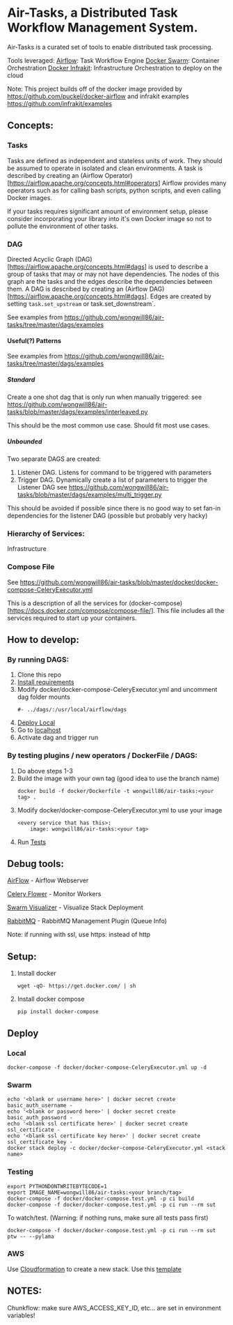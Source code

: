 # Air-Tasks, a Distributed Task Workflow Management System.

Air-Tasks is a curated set of tools to enable distributed task processing.

Tools leveraged:
[Airflow](https://github.com/apache/incubator-airflow): Task Workflow Engine
[Docker Swarm](https://docs.docker.com/engine/swarm/): Container Orchestration
[Docker Infrakit](https://github.com/docker/infrakit): Infrastructure Orchestration to deploy on the cloud


Note: This project builds off of the docker image provided by https://github.com/puckel/docker-airflow and infrakit examples https://github.com/infrakit/examples

## Concepts:

### Tasks
Tasks are defined as independent and stateless units of work. They should be assumed to operate in isolated and clean environments. A task is described by creating an (Airflow Operator)[https://airflow.apache.org/concepts.html#operators]
Airflow provides many operators such as for calling bash scripts, python scripts, and even calling Docker images.

If your tasks requires significant amount of environment setup, please consider incorporating your library into it's own Docker image so not to pollute the environment of other tasks.

### DAG
Directed Acyclic Graph (DAG)[https://airflow.apache.org/concepts.html#dags] is used to describe a group of tasks that may or may not have dependencies. The nodes of this graph are the tasks and the edges describe the dependencies between them. A DAG is described by creating an (Airflow DAG)[https://airflow.apache.org/concepts.html#dags]. Edges are created by setting `task.set_upstream` or task.set_downstream`.

See examples from https://github.com/wongwill86/air-tasks/tree/master/dags/examples

#### Useful(?) Patterns
See examples from https://github.com/wongwill86/air-tasks/tree/master/dags/examples

##### Standard
Create a one shot dag that is only run when manually triggered:
see https://github.com/wongwill86/air-tasks/blob/master/dags/examples/interleaved.py

This should be the most common use case. Should fit most use cases.

##### Unbounded
Two separate DAGS are created:
1. Listener DAG. Listens for command to be triggered with parameters
2. Trigger DAG. Dynamically create a list of parameters to trigger the Listener DAG
see https://github.com/wongwill86/air-tasks/blob/master/dags/examples/multi_trigger.py

This should be avoided if possible since there is no good way to set fan-in dependencies for the listener DAG (possible but probably very hacky)

### Hierarchy of Services:
Infrastructure

### Compose File
See https://github.com/wongwill86/air-tasks/blob/master/docker/docker-compose-CeleryExecutor.yml

This is a description of all the services for (docker-compose)[https://docs.docker.com/compose/compose-file/]. This file includes all the services required to start up your containers.

## How to develop:

### By running DAGS:
1. Clone this repo
2. [Install requirements](#setup)
3. Modify docker/docker-compose-CeleryExecutor.yml and uncomment dag folder mounts
	```
	#- ../dags/:/usr/local/airflow/dags
	```
5. [Deploy Local](#local)
6. Go to [localhost](http://localhost)
7. Activate dag and trigger run

### By testing plugins / new operators / DockerFile / DAGS:
1. Do above steps 1-3
2. Build the image with your own tag (good idea to use the branch name)
    ```
    docker build -f docker/Dockerfile -t wongwill86/air-tasks:<your tag> .
    ```
3. Modify docker/docker-compose-CeleryExecutor.yml to use your image
    ```
    <every service that has this>:
        image: wongwill86/air-tasks:<your tag>
    ```
4. Run [Tests](#testing)

## Debug tools:
[AirFlow](http://localhost) - Airflow Webserver

[Celery Flower](http://localhost/flower) - Monitor Workers

[Swarm Visualizer](http://localhost/visualizer) - Visualize Stack Deployment

[RabbitMQ](http://localhost/rabbitmq) - RabbitMQ Management Plugin (Queue Info)

Note: if running with ssl, use https: instead of http

## Setup:
1. Install docker
	```
	wget -qO- https://get.docker.com/ | sh
	```
2. Install docker compose
    ```
    pip install docker-compose
    ```
## Deploy
### Local
```
docker-compose -f docker/docker-compose-CeleryExecutor.yml up -d
```

### Swarm
```
echo '<blank or username here>' | docker secret create basic_auth_username -
echo '<blank or password here>' | docker secret create basic_auth_password -
echo '<blank ssl certificate here>' | docker secret create ssl_certificate -
echo '<blank ssl certificate key here>' | docker secret create ssl_certificate_key -
docker stack deploy -c docker/docker-compose-CeleryExecutor.yml <stack name>
```
### Testing
```
export PYTHONDONTWRITEBYTECODE=1 
export IMAGE_NAME=wongwill86/air-tasks:<your branch/tag>
docker-compose -f docker/docker-compose.test.yml -p ci build
docker-compose -f docker/docker-compose.test.yml -p ci run --rm sut
```

To watch/test. (Warning: if nothing runs, make sure all tests pass first)
```
docker-compose -f docker/docker-compose.test.yml -p ci run --rm sut ptw -- --pylama
```
### AWS
Use [Cloudformation](https://console.aws.amazon.com/cloudformation/home?region=us-east-1#/stacks/new) to create a new stack.
Use this [template](https://raw.githubusercontent.com/wongwill86/examples/air-tasks/latest/swarm/aws/vpc.cfn)

## NOTES:
Chunkflow: make sure AWS_ACCESS_KEY_ID, etc... are set in environment variables!
